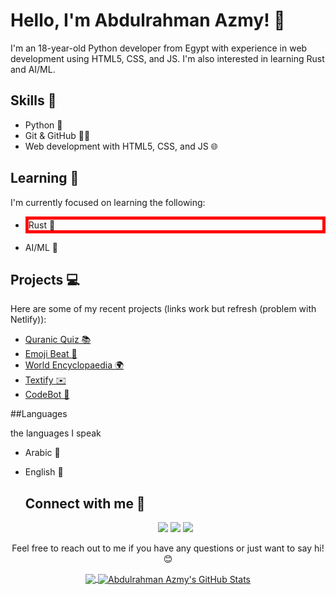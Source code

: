 # Hello, I'm Abdulrahman Azmy! 👋

I'm an 18-year-old Python developer from Egypt with experience in web development using HTML5, CSS, and JS. I'm also interested in learning Rust and AI/ML.

## Skills 🚀

- Python 🐍
- Git & GitHub 🐱‍💻
- Web development with HTML5, CSS, and JS 🌐

## Learning 📖

I'm currently focused on learning the following:

- <p style="border: 5px solid red !important;">Rust 🦀</p> 
- AI/ML 🤖

## Projects 💻

Here are some of my recent projects (links work but refresh (problem with Netlify)):

- <a href="https://heartfelt-kangaroo-ee8ab5.netlify.app" target="_blank">Quranic Quiz 📚</a>
- <a href="https://glistening-daffodil-5cf9df.netlify.app/" target="_blank">Emoji Beat 🎵</a>
- <a href="https://festive-lamarr-a9315a.netlify.app" target="_blank">World Encyclopaedia 🌍</a>
- <a href="https://startling-belekoy-2f8198.netlify.app" target="_blank">Textify ✉️</a>
- <a href="https://graceful-selkie-7a9a88.netlify.app/" target="_blank">CodeBot 🤖</a>

##Languages

the languages I speak
- Arabic 🏡
- English 💯

    <h2>Connect with me 🤝</h2>
    <p align="center">
      <a href="https://www.abuazmy.online"><img src="https://img.shields.io/badge/Website-%20-3423A6?style=flat-square&logo=Google-Chrome&logoColor=white&link=https://codeman.gq" /></a>
      <a href="https://github.com/abdulrahman-2005"><img src="https://img.shields.io/badge/GitHub-%20-181717?style=flat-square&logo=GitHub&logoColor=white&link=https://github.com/abdulrahman-2005" /></a>
      <a href="https://twitter.com/Abdulra42082285"><img src="https://img.shields.io/badge/Twitter-%20-1DA1F2?style=flat-square&logo=Twitter&logoColor=white&link=https://twitter.com/Abdulra42082285" /></a>
    </p>
  </samp>
</p>

<p align="center">Feel free to reach out to me if you have any questions or just want to say hi! 😊</p>

<p align="center"><a href="https://github.com/abdulrahman-2005/abdulrahman-2005">
  <img align="center" src="https://github-readme-stats.vercel.app/api/top-langs/?username=abdulrahman-2005&langs_count=5&theme=radical" />
    
<a href="https://github.com/abdulrahman-2005/abdulrahman-2005">
  <img align="center" src="https://github-readme-stats.vercel.app/api?username=abdulrahman-2005&show_icons=true&line_height=40&count_private=true&theme=radical" alt="Abdulrahman Azmy's GitHub Stats" /> 
</a>
  
</p> 
